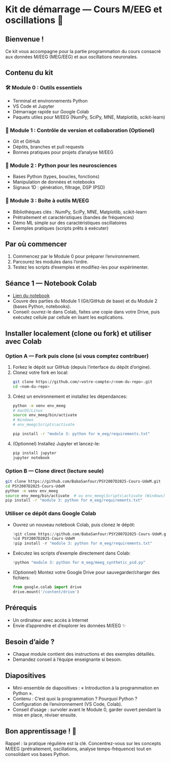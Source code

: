 # Kit de démarrage — Cours M/EEG et oscillations 🚀

## Bienvenue !

Ce kit vous accompagne pour la partie programmation du cours consacré aux données M/EEG (MEG/EEG) et aux oscillations neuronales.

## Contenu du kit

### 🛠️ Module 0 : Outils essentiels
- Terminal et environnements Python
- VS Code et Jupyter
- Démarrage rapide sur Google Colab
- Paquets utiles pour M/EEG (NumPy, SciPy, MNE, Matplotlib, scikit-learn)

### 🔄 Module 1 : Contrôle de version et collaboration (Optionel)
- Git et GitHub
- Dépôts, branches et pull requests
- Bonnes pratiques pour projets d’analyse M/EEG

### 🐍 Module 2 : Python pour les neurosciences
- Bases Python (types, boucles, fonctions)
- Manipulation de données et notebooks
- Signaux 1D : génération, filtrage, DSP (PSD)

### 🧰 Module 3 : Boîte à outils M/EEG
- Bibliothèques clés : NumPy, SciPy, MNE, Matplotlib, scikit-learn
- Prétraitement et caractéristiques (bandes de fréquences)
- Démo ML simple sur des caractéristiques oscillatoires
- Exemples pratiques (scripts prêts à exécuter)

## Par où commencer
1. Commencez par le Module 0 pour préparer l’environnement.
2. Parcourez les modules dans l’ordre.
3. Testez les scripts d’exemples et modifiez-les pour expérimenter.

## Séance 1 — Notebook Colab
- [Lien du notebook](https://colab.research.google.com/drive/1LKqnxEM3DMZoxsXgnRDSlC-tvCrBSdcC?usp=sharing)
- Couvre des parties du Module 1 (Git/GitHub de base) et du Module 2 (bases Python, notebooks).
- Conseil: ouvrez-le dans Colab, faites une copie dans votre Drive, puis exécutez cellule par cellule en lisant les explications.

## Installer localement (clone ou fork) et utiliser avec Colab

### Option A — Fork puis clone (si vous comptez contribuer)
1. Forkez le dépôt sur GitHub (depuis l’interface du dépôt d’origine).
2. Clonez votre fork en local:
   ```bash
   git clone https://github.com/<votre-compte>/<nom-du-repo>.git
   cd <nom-du-repo>
   ```
3. Créez un environnement et installez les dépendances:
   ```bash
   python -m venv env_meeg
   # macOS/Linux
   source env_meeg/bin/activate
   # Windows
   # env_meeg\Scripts\activate

   pip install -r "module 3: python for m_eeg/requirements.txt"
   ```
4. (Optionnel) Installez Jupyter et lancez-le:
   ```bash
   pip install jupyter
   jupyter notebook
   ```

### Option B — Clone direct (lecture seule)
```bash
git clone https://github.com/BabaSanfour/PSY2007D2025-Cours-UdeM.git
cd PSY2007D2025-Cours-UdeM
python -m venv env_meeg
source env_meeg/bin/activate  # ou env_meeg\Scripts\activate (Windows)
pip install -r "module 3: python for m_eeg/requirements.txt"
```

### Utiliser ce dépôt dans Google Colab
- Ouvrez un nouveau notebook Colab, puis clonez le dépôt:
  ```python
  !git clone https://github.com/BabaSanfour/PSY2007D2025-Cours-UdeM.git
  %cd PSY2007D2025-Cours-UdeM
  !pip install -r "module 3: python for m_eeg/requirements.txt"
  ```
- Exécutez les scripts d’exemple directement dans Colab:
  ```python
  !python "module 3: python for m_eeg/meeg_synthetic_psd.py"
  ```
- (Optionnel) Montez votre Google Drive pour sauvegarder/charger des fichiers:
  ```python
  from google.colab import drive
  drive.mount('/content/drive')
  ```

## Prérequis
- Un ordinateur avec accès à Internet
- Envie d’apprendre et d’explorer les données M/EEG ✨

## Besoin d’aide ?
- Chaque module contient des instructions et des exemples détaillés.
- Demandez conseil à l’équipe enseignante si besoin.

## Diapositives
- Mini-ensemble de diapositives : « Introduction à la programmation en Python ».
- Contenu : C’est quoi la programmation ? Pourquoi Python ? Configuration de l’environnement (VS Code, Colab).
- Conseil d’usage : survoler avant le Module 0, garder ouvert pendant la mise en place, réviser ensuite.

## Bon apprentissage ! 🌟

Rappel : la pratique régulière est la clé. Concentrez-vous sur les concepts M/EEG (prétraitement, oscillations, analyse temps-fréquence) tout en consolidant vos bases Python.
